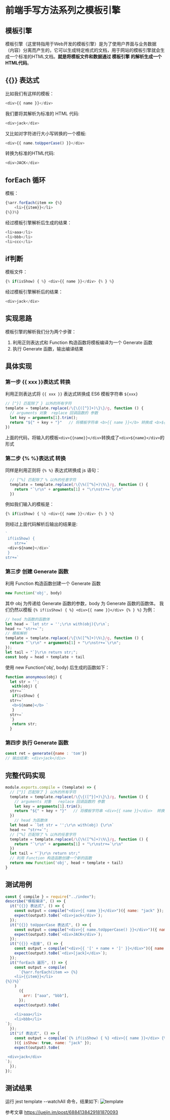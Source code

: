# 前端手写方法系列之模板引擎


## 模板引擎
模板引擎（这里特指用于Web开发的模板引擎）是为了使用户界面与业务数据（内容）分离而产生的，它可以生成特定格式的文档，用于网站的模板引擎就会生成一个标准的HTML文档。<b>就是将模板文件和数据通过 模板引擎 的解析生成一个HTML代码</b>。
## {{}} 表达式
比如我们有这样的模板：
```js
<div>{{ name }}</div>
```
我们要将其解析为标准的 HTML 代码:

```js
<div>jack</div>
```

又比如对字符进行大小写转换的一个模板:
```js
<div>{{ name.toUpperCase() }}</div>
```
转换为标准的HTML代码:

```js
<div>JACK</div>
```
## forEach 循环

模板：
```js
{%arr.forEach(item => {%}
    <li>{{item}}</li>
{%})%}
```

经过模板引擎解析后生成的结果：
```js
<li>aaa</li>
<li>bbb</li>
<li>ccc</li>
```

## if判断
模板文件：
```js
{% if(isShow) { %} <div>{{ name }}</div> {% } %}
```

经过模板引擎解析后的结果：
```js
<div>jack</div>
```
## 实现思路
模板引擎的解析我们分为两个步骤：

1. 利用正则表达式和 Function 构造函数将模板编译为一个 Generate 函数
2. 执行 Generate 函数，输出编译结果

## 具体实现
### 第一步 {{ xxx }}表达式 转换
利用正则表达式将 `{{ xxx }}` 表达式转换成 ES6 模板字符串 `${xxx}`
```js
// [^}] 匹配除了 } 以外的所有字符
template = template.replace(/\{\{([^}]+)\}\}/g, function () {
  // arguments 对象  replace 回调函数的 参数
  let key = arguments[1].trim();
  return "${" + key + "}"   // 将模板字符串 <b>{{ name }}</b> 转换成 <b>${name}</b>
})
```
上面的代码，将输入的模板`<div>{{name}}</div>`转换成了`<div>${name}</div>`的形式


### 第二步 {% %}表达式 转换

同样是利用正则将 `{% %}` 表达式转换成 js 语句：
```js
  // [^%] 匹配除了 % 以外的任意字符
  template = template.replace(/\{\%([^%]+)\%\}/g, function () {
    return "`\r\n" + arguments[1] + "\r\nstr+=`\r\n"
  })
```
例如我们输入的模板是：

```js
{% if(isShow) { %} <div>{{ name }}</div> {% } %}
```

则经过上面代码解析后输出的结果是:
```js
`
 if(isShow) { 
    str+=`
 <div>${name}</div>`
 } 
str+=`
```

### 第三步 创建 Generate 函数

利用 Function 构造函数创建一个 Generate 函数
```js
new Function('obj', body)
```

其中 obj 为传递给 Generate 函数的参数，body 为 Generate 函数的函数体。
我们仍然以模板 `{% if(isShow) { %} <div>{{ name }}</div> {% } %}` 为例：

```js
// head 为函数的函数体
let head = `let str = '';\r\n with(obj){\r\n`;
head += "str+=`";
// 模板解析
template = template.replace(/\{\%([^%]+)\%\}/g, function () {
  return "`\r\n" + arguments[1] + "\r\nstr+=`\r\n";
});
let tail = "`}\r\n return str;";
const body = head + template + tail
```

使用 new Function('obj', body) 后生成的函数如下：

```js
function anonymous(obj) {
  let str = '';
   with(obj) {
  str+=``
   if(isShow) {
  str+=`
   <b>${name}</b> `
   }
  str+=`
  `}
   return str;
  }
```
### 第四步 执行 Generate 函数

```js
const ret = generate({name : 'tom'})
// 输出结果: <div>jack</div>
```

## 完整代码实现
```js
module.exports.compile = (template) => {
  // [^}] 匹配除了 } 以外的所有字符
  template = template.replace(/\{\{([^}]+)\}\}/g, function () {
    // arguments 对象   replace 回调函数的 参数
    let key = arguments[1].trim();
    return "${" + key + "}"   // 将模板字符串 <div>{{ name }}</div>  转换成 <div>${name}</div>
  })
    // head 为函数体
  let head = `let str = '';\r\n with(obj) {\r\n`
  head += "str+=`";
  // [^%] 匹配除了 % 以外的任意字符
  template = template.replace(/\{\%([^%]+)\%\}/g, function () {
    return "`\r\n" + arguments[1] + "\r\nstr+=`\r\n"
  })
  let tail = "`}\r\n return str;"
  // 利用 Function 构造函数创建一个新的函数
  return new Function('obj', head + template + tail)
}
```
## 测试用例
```js
const { compile } = require("../index");
describe("模板编译", () => {
  it("{{}} 表达式", () => {
    const output = compile("<div>{{ name }}</div>")({ name: "jack" });
    expect(output).toBe(`<div>jack</div>`);
  });
  it("{{}} toUpperCase 表达式", () => {
    const output = compile("<div>{{ name.toUpperCase() }}</div>")({ name: "jack" });
    expect(output).toBe(`<div>JACK</div>`);
  });
  it("{{}} +连接", () => {
    const output = compile("<div>{{ '[' + name + ']' }}</div>")({ name: "jack" });
    expect(output).toBe(`<div>[jack]</div>`);
  });
  it("forEach 遍历", () => {
    const output = compile(
      `{%arr.forEach(item => {%}
    <li>{{item}}</li>
{%})%}`
    )
      ({
        arr: ["aaa", "bbb"],
      });
    expect(output).toBe(
      `
    <li>aaa</li>
    <li>bbb</li>
`);
  });
  it("if 表达式", () => {
    const output = compile(`{% if(isShow) { %} <div>{{ name }}</div> {% } %}`
    )({ isShow: true, name: "jack" });
    expect(output).toBe(
      `
 <div>jack</div>
`);
  });
});
```
## 测试结果
运行 jest template --watchAll 命令，结果如下:
![template](assets/template.png)

参考文章
https://juejin.im/post/6884138429181870093
